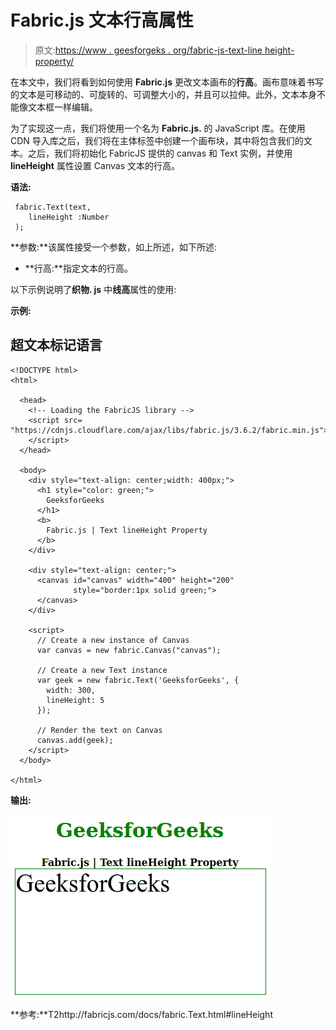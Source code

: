 # Fabric.js 文本行高属性

> 原文:[https://www . geesforgeks . org/fabric-js-text-line height-property/](https://www.geeksforgeeks.org/fabric-js-text-lineheight-property/)

在本文中，我们将看到如何使用 **Fabric.js** 更改文本画布的**行高**。画布意味着书写的文本是可移动的、可旋转的、可调整大小的，并且可以拉伸。此外，文本本身不能像文本框一样编辑。

为了实现这一点，我们将使用一个名为 **Fabric.js.** 的 JavaScript 库。在使用 CDN 导入库之后，我们将在主体标签中创建一个画布块，其中将包含我们的文本。之后，我们将初始化 FabricJS 提供的 canvas 和 Text 实例，并使用 **lineHeight** 属性设置 Canvas 文本的行高。

**语法:**

```
 fabric.Text(text,
    lineHeight :Number
 ); 
```

**参数:**该属性接受一个参数，如上所述，如下所述:

*   **行高:**指定文本的行高。

以下示例说明了**织物. js** 中**线高**属性的使用:

**示例:**

## 超文本标记语言

```
<!DOCTYPE html>
<html>

  <head>
    <!-- Loading the FabricJS library -->
    <script src=
"https://cdnjs.cloudflare.com/ajax/libs/fabric.js/3.6.2/fabric.min.js">
    </script>
  </head>

  <body>
    <div style="text-align: center;width: 400px;">
      <h1 style="color: green;">
        GeeksforGeeks
      </h1>
      <b>
        Fabric.js | Text lineHeight Property
      </b>
    </div>

    <div style="text-align: center;">
      <canvas id="canvas" width="400" height="200"
              style="border:1px solid green;">
      </canvas>
    </div>

    <script>
      // Create a new instance of Canvas
      var canvas = new fabric.Canvas("canvas");

      // Create a new Text instance
      var geek = new fabric.Text('GeeksforGeeks', {
        width: 300,
        lineHeight: 5 
      });

      // Render the text on Canvas
      canvas.add(geek);
    </script>
  </body>

</html>
```

**输出:**

![](img/fc995231ccd1429dae933ff15fec7925.png)

**参考:**T2http://fabricjs.com/docs/fabric.Text.html#lineHeight